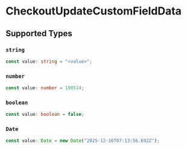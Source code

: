 # CheckoutUpdateCustomFieldData


## Supported Types

### `string`

```typescript
const value: string = "<value>";
```

### `number`

```typescript
const value: number = 190514;
```

### `boolean`

```typescript
const value: boolean = false;
```

### `Date`

```typescript
const value: Date = new Date("2025-12-16T07:13:56.692Z");
```

